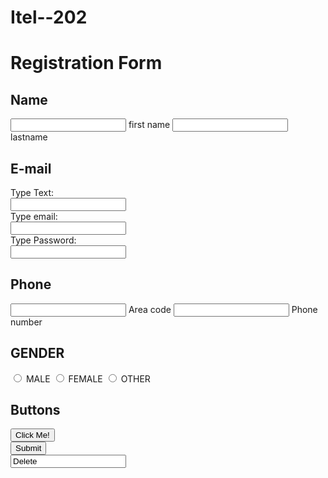 # Itel--202





<!DOCTYPE html>
<html >
  <head >
   <title ></title >
   <body>
     <div class = " Regform" ><h1> Registration Form</h1></div>
      <div class  = "name">
      <form>
      <div id = "name" >
       <h2 class = "name" > Name </h2>
        <input class = "firstname"> <type = "text"  name="firstname">
 <label class ="first label" >first name </label>
 <input class = "lastname"> <type = "text"  name="lastname">
 <label class ="last label" >lastname </label>
  </div>

<h2 class = "name" > E-mail</h2>
<label for="text">Type Text:</label><br>		 	<input type="text" id="text" name="text"><br> 	<label for="email">Type email:</label><br> 			<input type="email" id="email" name="email"><br>	<label for="pwd">Type Password:</label><br>		 	
<input type="password" id="pwd" name="pwd"><br>					

<h2 class = "name" >Phone</h2>
<input class = "code"> <type = "text"  name="area code">
<label class ="area code" > Area code</label>
<input class = "number"> <type = "text"  name=" phone">
<label class ="phone number "> Phone number</label>
</div>
<h2 class "name" > GENDER</h2>
<label for ="name"  class radio inline> <input type = "radio" name = "gender" value "M" Id = "male" > MALE </label>
<input type = "radio" name = "gender" value "F" 
Id = "female" > FEMALE </label>
<input type = "radio" name = "gender" value "O" 
Id = "other" > OTHER </label>

<h2>Buttons </h2>
 <input type="button" onclick="alert('Hello World!')" value="Click Me!"><br>
 <input type="submit" value="Submit"><br>
 <input type="Delete " value="Delete"><br>			

</body> 
</html >









  

   
    

      
      








		













 



 












